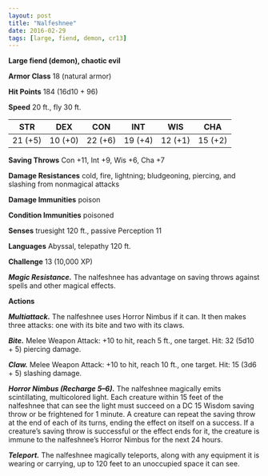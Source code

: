 ```yaml
---
layout: post
title: "Nalfeshnee"
date: 2016-02-29
tags: [large, fiend, demon, cr13]
---
```


**Large fiend (demon), chaotic evil**

**Armor Class** 18 (natural armor)

**Hit Points** 184 (16d10 + 96)

**Speed** 20 ft., fly 30 ft.

|   STR   |   DEX   |   CON   |   INT   |   WIS   |   CHA   |
|:-----:|:-----:|:-----:|:-----:|:-----:|:-----:|
| 21 (+5) | 10 (+0) | 22 (+6) | 19 (+4) | 12 (+1) | 15 (+2) |

**Saving Throws** Con +11, Int +9, Wis +6, Cha +7 

**Damage Resistances** cold, fire, lightning; bludgeoning, piercing, and slashing from nonmagical attacks 

**Damage Immunities** poison 

**Condition Immunities** poisoned 

**Senses** truesight 120 ft., passive Perception 11 

**Languages** Abyssal, telepathy 120 ft. 

**Challenge** 13 (10,000 XP) 

***Magic Resistance.*** The nalfeshnee has advantage on saving throws against spells and other magical effects. 

**Actions** 

***Multiattack.*** The nalfeshnee uses Horror Nimbus if it can. It then makes three attacks: one with its bite and two with its claws. 

***Bite.*** Melee Weapon Attack: +10 to hit, reach 5 ft., one target. Hit: 32 (5d10 + 5) piercing damage. 

***Claw.*** Melee Weapon Attack: +10 to hit, reach 10 ft., one target. Hit: 15 (3d6 + 5) slashing damage. 

***Horror Nimbus (Recharge 5–6).*** The nalfeshnee magically emits scintillating, multicolored light. Each creature within 15 feet of the nalfeshnee that can see the light must succeed on a DC 15 Wisdom saving throw or be frightened for 1 minute. A creature can repeat the saving throw at the end of each of its turns, ending the effect on itself on a success. If a creature’s saving throw is successful or the effect ends for it, the creature is immune to the nalfeshnee’s Horror Nimbus for the next 24 hours. 

***Teleport.*** The nalfeshnee magically teleports, along with any equipment it is wearing or carrying, up to 120 feet to an unoccupied space it can see.
